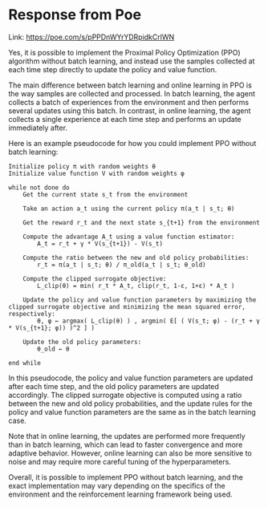 # Response from Poe

Link: https://poe.com/s/pPPDnWYrYDRpidkCrlWN

Yes, it is possible to implement the Proximal Policy Optimization (PPO) algorithm without batch learning, and instead use the samples collected at each time step directly to update the policy and value function.

The main difference between batch learning and online learning in PPO is the way samples are collected and processed. In batch learning, the agent collects a batch of experiences from the environment and then performs several updates using this batch. In contrast, in online learning, the agent collects a single experience at each time step and performs an update immediately after.

Here is an example pseudocode for how you could implement PPO without batch learning:

```
Initialize policy π with random weights θ
Initialize value function V with random weights φ

while not done do
    Get the current state s_t from the environment

    Take an action a_t using the current policy π(a_t | s_t; θ)

    Get the reward r_t and the next state s_{t+1} from the environment

    Compute the advantage A_t using a value function estimator:
        A_t = r_t + γ * V(s_{t+1}) - V(s_t)

    Compute the ratio between the new and old policy probabilities:
        r_t = π(a_t | s_t; θ) / π_old(a_t | s_t; θ_old)

    Compute the clipped surrogate objective:
        L_clip(θ) = min( r_t * A_t, clip(r_t, 1-ε, 1+ε) * A_t )

    Update the policy and value function parameters by maximizing the clipped surrogate objective and minimizing the mean squared error, respectively:
        θ, φ ← argmax( L_clip(θ) ) , argmin( E[ ( V(s_t; φ) - (r_t + γ * V(s_{t+1}; φ)) )^2 ] )

    Update the old policy parameters:
        θ_old ← θ

end while
```

In this pseudocode, the policy and value function parameters are updated after each time step, and the old policy parameters are updated accordingly. The clipped surrogate objective is computed using a ratio between the new and old policy probabilities, and the update rules for the policy and value function parameters are the same as in the batch learning case.

Note that in online learning, the updates are performed more frequently than in batch learning, which can lead to faster convergence and more adaptive behavior. However, online learning can also be more sensitive to noise and may require more careful tuning of the hyperparameters.

Overall, it is possible to implement PPO without batch learning, and the exact implementation may vary depending on the specifics of the environment and the reinforcement learning framework being used.